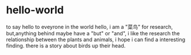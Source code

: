 # hello-world
to say hello to eveyrone in the world
hello, i am a "菜鸟" for research, but,anything behind maybe have a "but" or "and", i like the research the relationship between the plants and animals, i hope i can find a interesting finding. there is a story about birds up their head.





